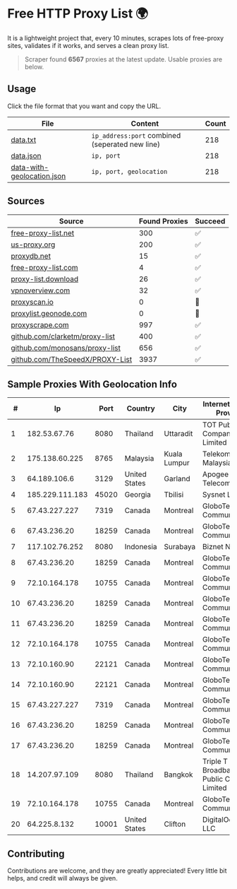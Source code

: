 
# Free HTTP Proxy List 🌍

It is a lightweight project that, every 10 minutes, scrapes lots of free-proxy sites, validates if it works, and serves a clean proxy list.


> Scraper found **6567** proxies at the latest update. Usable proxies are below.

## Usage

Click the file format that you want and copy the URL.


|File|Content|Count|
|----|-------|-----|
|[data.txt](https://raw.githubusercontent.com/themiralay/Proxy-List-World/master/data.txt)|`ip_address:port` combined (seperated new line)|218|
|[data.json](https://raw.githubusercontent.com/themiralay/Proxy-List-World/master/data.json)|`ip, port`|218|
|[data-with-geolocation.json](https://raw.githubusercontent.com/themiralay/Proxy-List-World/master/data-with-geolocation.json)|`ip, port, geolocation`|218|

## Sources

|Source|Found Proxies|Succeed|
|------|-------------|-------|
|[free-proxy-list.net](https://free-proxy-list.net)|300|✅|
|[us-proxy.org](https://www.us-proxy.org)|200|✅|
|[proxydb.net](http://proxydb.net)|15|✅|
|[free-proxy-list.com](https://free-proxy-list.com/?page=&port=&type%5B%5D=http&type%5B%5D=https&up_time=0&search=Search)|4|✅|
|[proxy-list.download](https://www.proxy-list.download/HTTP)|26|✅|
|[vpnoverview.com](https://vpnoverview.com/privacy/anonymous-browsing/free-proxy-servers)|32|✅|
|[proxyscan.io](https://www.proxyscan.io)|0|🚫|
|[proxylist.geonode.com](https://proxylist.geonode.com/api/proxy-list?limit=300&page=1&sort_by=lastChecked&sort_type=desc&protocols=http,https)|0|🚫|
|[proxyscrape.com](https://api.proxyscrape.com/v2/?request=displayproxies&protocol=http&timeout=10000&country=all&ssl=all&anonymity=all)|997|✅|
|[github.com/clarketm/proxy-list](https://raw.githubusercontent.com/clarketm/proxy-list/master/proxy-list-raw.txt)|400|✅|
|[github.com/monosans/proxy-list](https://raw.githubusercontent.com/monosans/proxy-list/main/proxies/http.txt)|656|✅|
|[github.com/TheSpeedX/PROXY-List](https://raw.githubusercontent.com/TheSpeedX/PROXY-List/master/http.txt)|3937|✅|


## Sample Proxies With Geolocation Info

|#|Ip|Port|Country|City|Internet Service Provider|
|-|--|----|-------|----|-------------------------|
|1|182.53.67.76|8080|Thailand|Uttaradit|TOT Public Company Limited|
|2|175.138.60.225|8765|Malaysia|Kuala Lumpur|Telekom Malaysia Berhad|
|3|64.189.106.6|3129|United States|Garland|Apogee Telecom Inc.|
|4|185.229.111.183|45020|Georgia|Tbilisi|Sysnet LLC|
|5|67.43.227.227|7319|Canada|Montreal|GloboTech Communications|
|6|67.43.236.20|18259|Canada|Montreal|GloboTech Communications|
|7|117.102.76.252|8080|Indonesia|Surabaya|Biznet Networks|
|8|67.43.236.20|18259|Canada|Montreal|GloboTech Communications|
|9|72.10.164.178|10755|Canada|Montreal|GloboTech Communications|
|10|67.43.236.20|18259|Canada|Montreal|GloboTech Communications|
|11|67.43.236.20|18259|Canada|Montreal|GloboTech Communications|
|12|72.10.164.178|10755|Canada|Montreal|GloboTech Communications|
|13|72.10.160.90|22121|Canada|Montreal|GloboTech Communications|
|14|72.10.160.90|22121|Canada|Montreal|GloboTech Communications|
|15|67.43.227.227|7319|Canada|Montreal|GloboTech Communications|
|16|67.43.236.20|18259|Canada|Montreal|GloboTech Communications|
|17|67.43.236.20|18259|Canada|Montreal|GloboTech Communications|
|18|14.207.97.109|8080|Thailand|Bangkok|Triple T Broadband Public Company Limited|
|19|72.10.164.178|10755|Canada|Montreal|GloboTech Communications|
|20|64.225.8.132|10001|United States|Clifton|DigitalOcean, LLC|



## Contributing

Contributions are welcome, and they are greatly appreciated! Every
little bit helps, and credit will always be given.

